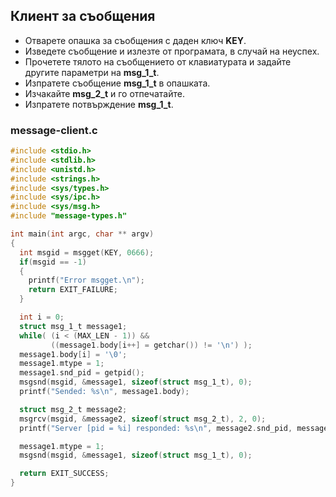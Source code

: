 ## Клиент за съобщения

- Отварете опашка за съобщения с даден ключ **KEY**. 
- Изведете съобщение и излезте от програмата, в случай на неуспех. 
- Прочетете тялото на съобщението от клавиатурата и задайте другите параметри на **msg_1_t**. 
- Изпратете съобщение **msg_1_t** в опашката. 
- Изчакайте **msg_2_t** и го отпечатайте. 
- Изпратете потвърждение **msg_1_t**.

### message-client.c
```c
#include <stdio.h>
#include <stdlib.h>
#include <unistd.h>
#include <strings.h>
#include <sys/types.h>
#include <sys/ipc.h>
#include <sys/msg.h>
#include "message-types.h"

int main(int argc, char ** argv)
{
  int msgid = msgget(KEY, 0666);
  if(msgid == -1)
  {
    printf("Error msgget.\n");
    return EXIT_FAILURE;
  }

  int i = 0;
  struct msg_1_t message1;
  while( (i < (MAX_LEN - 1)) &&
         ((message1.body[i++] = getchar()) != '\n') );
  message1.body[i] = '\0';
  message1.mtype = 1;
  message1.snd_pid = getpid();
  msgsnd(msgid, &message1, sizeof(struct msg_1_t), 0);
  printf("Sended: %s\n", message1.body);

  struct msg_2_t message2;
  msgrcv(msgid, &message2, sizeof(struct msg_2_t), 2, 0);
  printf("Server [pid = %i] responded: %s\n", message2.snd_pid, message2.body);

  message1.mtype = 1;
  msgsnd(msgid, &message1, sizeof(struct msg_1_t), 0);

  return EXIT_SUCCESS;
}
```
